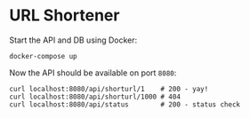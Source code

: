 # URL Shortener

Start the API and DB using Docker:

```
docker-compose up
```

Now the API should be available on port `8080`:

```
curl localhost:8080/api/shorturl/1    # 200 - yay!
curl localhost:8080/api/shorturl/1000 # 404
curl localhost:8080/api/status        # 200 - status check
```
